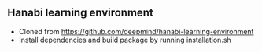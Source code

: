 ## Hanabi learning environment

* Cloned from https://github.com/deepmind/hanabi-learning-environment
* Install dependencies and build package by running installation.sh

